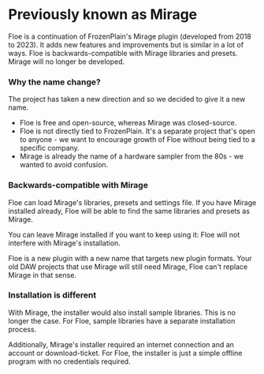 <!--
SPDX-FileCopyrightText: 2024 Sam Windell
SPDX-License-Identifier: GPL-3.0-or-later
-->

# Previously known as Mirage

Floe is a continuation of FrozenPlain's Mirage plugin (developed from 2018 to 2023). It adds new features and improvements but is similar in a lot of ways. Floe is backwards-compatible with Mirage libraries and presets. Mirage will no longer be developed.

### Why the name change?
The project has taken a new direction and so we decided to give it a new name.
- Floe is free and open-source, whereas Mirage was closed-source.
- Floe is not directly tied to FrozenPlain. It's a separate project that's open to anyone - we want to encourage growth of Floe without being tied to a specific company.
- Mirage is already the name of a hardware sampler from the 80s - we wanted to avoid confusion.

### Backwards-compatible with Mirage
Floe can load Mirage's libraries, presets and settings file. If you have Mirage installed already, Floe will be able to find the same libraries and presets as Mirage. 

You can leave Mirage installed if you want to keep using it: Floe will not interfere with Mirage's installation.

Floe is a new plugin with a new name that targets new plugin formats. Your old DAW projects that use Mirage will still need Mirage, Floe can't replace Mirage in that sense.

### Installation is different
With Mirage, the installer would also install sample libraries. This is no longer the case. For Floe, sample libraries have a separate installation process. 

Additionally, Mirage's installer required an internet connection and an account or download-ticket. For Floe, the installer is just a simple offline program with no credentials required.

